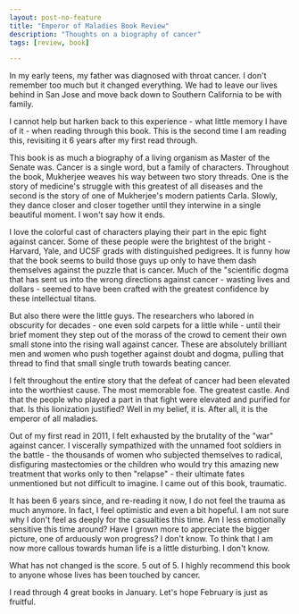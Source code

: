 ```yaml
---
layout: post-no-feature
title: "Emperor of Maladies Book Review"
description: "Thoughts on a biography of cancer"
tags: [review, book]

---
```


In my early teens, my father was diagnosed with throat cancer. I don't remember too much but it changed everything. We had to leave our lives behind in San Jose and move back down to Southern California to be with family. 

I cannot help but harken back to this experience - what little memory I have of it - when reading through this book. This is the second time I am reading this, revisiting it 6 years after my first read through. 

This book is as much a biography of a living organism as Master of the Senate was. Cancer is a single word, but a family of characters. Throughout the book, Mukherjee weaves his way between two story threads. One is the story of medicine's struggle with this greatest of all diseases and the second is the story of one of Mukherjee's modern patients Carla. Slowly, they dance closer and closer together until they interwine in a single beautiful moment. I won't say how it ends. 

I love the colorful cast of characters playing their part in the epic fight against cancer. Some of these people were the brightest of the bright - Harvard, Yale, and UCSF grads with distinguished pedigrees. It is funny how that the book seems to build those guys up only to have them dash themselves against the puzzle that is cancer. Much of the "scientific dogma that has sent us into the wrong directions against cancer - wasting lives and dollars - seemed to have been crafted with the greatest confidence by these intellectual titans. 

But also there were the little guys. The researchers who labored in obscurity for decades - one even sold carpets for a little while - until their brief moment they step out of the morass of the crowd to cement their own small stone into the rising wall against cancer. These are absolutely brilliant men and women who push together against doubt and dogma, pulling that thread to find that small single truth towards beating cancer. 

I felt throughout the entire story that the defeat of cancer had been elevated into the worthiest cause. The most memorable foe. The greatest castle. And that the people who played a part in that fight were elevated and purified for that. Is this lionization justified? Well in my belief, it is. After all, it is the emperor of all maladies. 

Out of my first read in 2011, I felt exhausted by the brutality of the "war" against cancer. I viscerally sympathized with the unnamed foot soldiers in the battle - the thousands of women who subjected themselves to radical, disfiguring mastectomies or the children who would try this amazing new treatment that works only to then "relapse" - their ultimate fates unmentioned but not difficult to imagine. I came out of this book, traumatic. 

It has been 6 years since, and re-reading it now, I do not feel the trauma as much anymore. In fact, I feel optimistic and even a bit hopeful. I am not sure why I don't feel as deeply for the casualties this time. Am I less emotionally sensitive this time around? Have I grown more to appreciate the bigger picture, one of arduously won progress? I don't know. To think that I am now more callous towards human life is a little disturbing. I don't know. 

What has not changed is the score. 5 out of 5. I highly recommend this book to anyone whose lives has been touched by cancer. 

I read through 4 great books in January. Let's hope February is just as fruitful. 